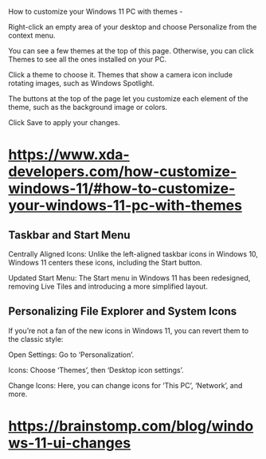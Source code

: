 How to customize your Windows 11 PC with themes -

Right-click an empty area of your desktop and choose Personalize from the context menu.

You can see a few themes at the top of this page. Otherwise, you can click Themes to see all the ones installed on your PC.

Click a theme to choose it. Themes that show a camera icon include rotating images, such as Windows Spotlight.

The buttons at the top of the page let you customize each element of the theme, such as the background image or colors.

Click Save to apply your changes.

# https://www.xda-developers.com/how-customize-windows-11/#how-to-customize-your-windows-11-pc-with-themes

## Taskbar and Start Menu

Centrally Aligned Icons: Unlike the left-aligned taskbar icons in Windows 10, Windows 11 centers these icons, including the Start button.

Updated Start Menu: The Start menu in Windows 11 has been redesigned, removing Live Tiles and introducing a more simplified layout.

## Personalizing File Explorer and System Icons

If you’re not a fan of the new icons in Windows 11, you can revert them to the classic style:

Open Settings: Go to ‘Personalization’.

Icons: Choose ‘Themes’, then ‘Desktop icon settings’.

Change Icons: Here, you can change icons for ‘This PC’, ‘Network’, and more.

# https://brainstomp.com/blog/windows-11-ui-changes
